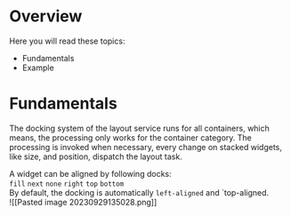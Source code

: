 # Overview

Here you will read these topics:
- Fundamentals
- Example
# Fundamentals

The docking system of the layout service runs for all containers, which means, the processing only works for the container category. The processing is invoked when necessary, every change on stacked widgets, like size, and position, dispatch the layout task.

A widget can be aligned by following docks:  
`fill` `next` `none` `right` `top` `bottom`  
By default, the docking is automatically `left-aligned` and `top-aligned.  
![[Pasted image 20230929135028.png]]



